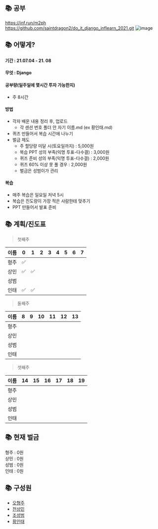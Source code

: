 
## 📚 공부
https://inf.run/m2ph  
https://github.com/saintdragon2/do_it_django_inflearn_2021.git
![image](https://user-images.githubusercontent.com/45033215/124384360-c5edb200-dd0b-11eb-9e2a-7209f2231c9a.png)

## 📚 어떻게?
#### 기간 : 21.07.04 - 21. 08
#### 무엇 : Django
#### 공부량(일주일에 몇시간 투자 가능한지)
* 주 8시간
#### 방법
* 각자 배운 내용 정리 후, 업로드
  * 각 센션 번호 폴더 안 자기 이름.md (ex 황인태.md)
* 퀴즈 만들어서 복습 시간에 나누기
* 벌금 제도
  * 주 할당량 미달 시(토요일까지) : 5,000원
  * 복습 PPT 성의 부족(익명 투표-다수결) : 3,000원 
  * 퀴즈 준비 성의 부족(익명 투표-다수결) : 2,000원
  * 퀴즈 60% 이상 못 풀 경우 : 2,000원
  * 벌금은 성범이가 관리
#### 복습
* 매주 복습은 일요일 저녁 5시
* 복습은 진도량이 가장 적은 사람한테 맞추기
* PPT 만들어서 발표 준비


## 📚 계획/진도표
> 첫째주

|이름|0|1|2|3|4|5|6|7|
|------|---|---|---|---|---|---|---|---|
|형주|✅||||||||
|상민|✅|✅|||||||
|성범|||||||||
|인태|✅|✅|||||||

> 둘째주

|이름|8|9|10|11|12|13|
|------|---|---|---|---|---|---|
|형주|||||||
|상민|||||||
|성범|||||||
|인태|||||||

> 셋째주

|이름|14|15|16|17|18|19|
|------|---|---|---|---|---|---|
|형주|||||||
|상민|||||||
|성범|||||||
|인태|||||||

## 📚 현재 벌금
형주 : 0원  
상민 : 0원  
성범 : 0원  
인태 : 0원  

## 📚 구성원
* [오형주](https://github.com/Loonie95)  
* [전상민](https://github.com/sangmandu)  
* [조성범](https://github.com/KrDmitri)  
* [황인태](https://github.com/Inte-H)  

